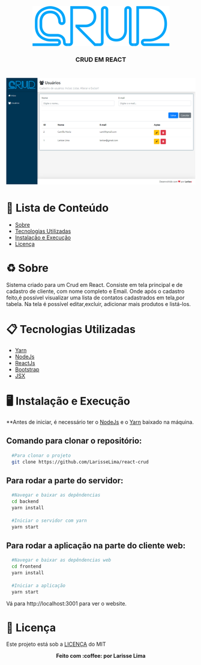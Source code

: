 <div align="center">
  <img src=".github/logo.png">
</div>

<h3 align="center"> CRUD EM REACT


<h1 align="center">
    <img src=".github/crud-react.png">
</h1>


# :pushpin: Lista de Conteúdo 
* [Sobre](#recycle-sobre)
* [Tecnologias Utilizadas](#clipboard-tecnologias-utilizadas)
* [Instalação e Execução](#desktop_computer-instalação-e-execução)
* [Licença](#scroll-licença)


# :recycle: Sobre
Sistema criado para um Crud em React. Consiste em tela principal e de cadastro de cliente, com nome completo e Email. Onde após o cadastro feito,é possível visualizar uma lista de contatos cadastrados em tela,por tabela. Na tela é possível editar,excluir, adicionar mais produtos e listá-los.

# :clipboard: Tecnologias Utilizadas
* [Yarn](https://yarnpkg.com/)
* [NodeJs](https://nodejs.org/en/)
* [ReactJs](https://reactjs.org/)
* [Bootstrap](https://getbootstrap.com/)
* [JSX](https://pt-br.reactjs.org/docs/introducing-jsx.html)



# :desktop_computer: Instalação e Execução
**Antes de iniciar, é necessário ter o [NodeJs](https://nodejs.org/en/) e o [Yarn](https://yarnpkg.com/) baixado na máquina.

## Comando para clonar o repositório: 
```bash
  #Para clonar o projeto
  git clone https://github.com/LarisseLima/react-crud
```
## Para rodar a parte do servidor:
```bash
  #Navegar e baixar as depêndencias
  cd backend
  yarn install

  #Iniciar o servidor com yarn
  yarn start
```

## Para rodar a aplicação na parte do cliente web:
```bash
  #Navegar e baixar as depêndencias web
  cd frontend
  yarn install
  
  #Iniciar a aplicação
  yarn start
```
Vá para http://localhost:3001 para ver o website.


# :scroll: Licença
Este projeto está sob a [LICENÇA](https://opensource.org/licenses/MIT) do MIT


<p align="center"><b>Feito com 	:coffee: por Larisse Lima</b></p>
